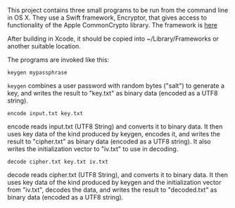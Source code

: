 This project contains three small programs to be run from the command line in OS X.  They use a Swift framework, Encryptor, that gives access to functionality of the Apple CommonCrypto library.  The framework is [here](https://github.com/telliott99/Encryptor)

After building in Xcode, it should be copied into ~/Library/Frameworks or another suitable location.

The programs are invoked like this:

``keygen mypassphrase``

``keygen`` combines a user password with random bytes ("salt")
to generate a key, and writes the result to "key.txt" as binary data (encoded as a UTF8 string).

``encode input.txt key.txt``

encode reads input.txt (UTF8 String) and converts it to binary data.  It then uses key data of the kind produced by keygen, encodes it, and writes the result to "cipher.txt" as binary data (encoded as a UTF8 string).  It also writes the initialization vector to "iv.txt" to use in decoding.

``decode cipher.txt key.txt iv.txt``

decode reads cipher.txt (UTF8 String), and converts it to binary data.  It then uses key data of the kind produced by keygen and the initialization vector from "iv.txt", decodes the data, and writes the result to "decoded.txt" as binary data (encoded as a UTF8 string).

